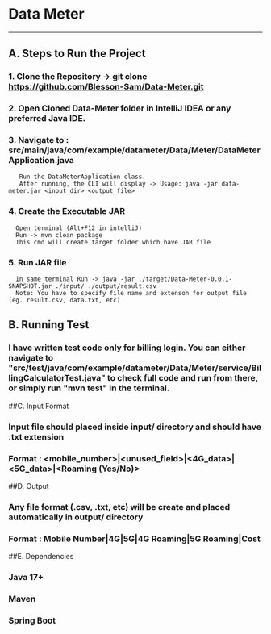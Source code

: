 # Data Meter
------------

## A. Steps to Run the Project

### 1. Clone the Repository -> git clone https://github.com/Blesson-Sam/Data-Meter.git

### 2. Open Cloned Data-Meter folder in IntelliJ IDEA or any preferred Java IDE.

### 3. Navigate to : src/main/java/com/example/datameter/Data/Meter/DataMeterApplication.java 
       Run the DataMeterApplication class.
       After running, the CLI will display -> Usage: java -jar data-meter.jar <input_dir> <output_file>

### 4. Create the Executable JAR
      Open terminal (Alt+F12 in intelliJ)
      Run -> mvn clean package
      This cmd will create target folder which have JAR file

### 5. Run JAR file
      In same terminal Run -> java -jar ./target/Data-Meter-0.0.1-SNAPSHOT.jar ./input/ ./output/result.csv
      Note: You have to specify file name and extenson for output file (eg. result.csv, data.txt, etc)

## B. Running Test

### I have written test code only for billing login. You can either navigate to "src/test/java/com/example/datameter/Data/Meter/service/BillingCalculatorTest.java" to check full code and run from there, or simply run "mvn test" in the terminal.


##C. Input Format

### Input file should placed inside input/ directory and should have .txt extension
### Format : <mobile_number>|<unused_field>|<4G_data>|<5G_data>|<Roaming (Yes/No)>

##D. Output

### Any file format (.csv, .txt, etc) will be create and placed automatically in output/ directory
### Format : Mobile Number|4G|5G|4G Roaming|5G Roaming|Cost

##E. Dependencies

### Java 17+
### Maven
### Spring Boot









